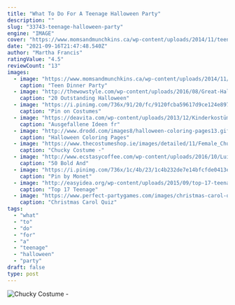 ```yaml
---
title: "What To Do For A Teenage Halloween Party"
description: ""
slug: "33743-teenage-halloween-party"
engine: "IMAGE"
cover: "https://www.momsandmunchkins.ca/wp-content/uploads/2014/11/teen-dinner-party-ideas.jpg"
date: "2021-09-16T21:47:48.540Z"
author: "Martha Francis"
ratingValue: "4.5"
reviewCount: "13"
images:
  - image: "https://www.momsandmunchkins.ca/wp-content/uploads/2014/11/teen-dinner-party-ideas.jpg"
    caption: "Teen Dinner Party"
  - image: "http://thewowstyle.com/wp-content/uploads/2016/08/Great-Halloween-Costumes-For-Teens.jpg"
    caption: "20 Outstanding Halloween"
  - image: "https://i.pinimg.com/736x/91/20/fc/9120fcba59617d9ce124e897dd2f326e--halloween-costumes-boys-costumes-for-boys.jpg"
    caption: "Pin on Costumes"
  - image: "https://deavita.com/wp-content/uploads/2013/12/Kinderkostüme-Basteln-Fasching-Karneval-Uhu-Flügel-Textilien.jpeg"
    caption: "Ausgefallene Ideen fr"
  - image: "http://www.drodd.com/images8/halloween-coloring-pages13.gif"
    caption: "Halloween Coloring Pages"
  - image: "https://www.thecostumeshop.ie/images/detailed/11/Female_Chucky_Costume13111507384e269292e6fe0.jpg"
    caption: "Chucky Costume -"
  - image: "http://www.ecstasycoffee.com/wp-content/uploads/2016/10/Luigi-Halloween-costumes.jpg"
    caption: "50 Bold And"
  - image: "https://i.pinimg.com/736x/1c/4b/23/1c4b232de7e14bfcfde0413ecd2ef9de--bff-halloween.jpg"
    caption: "Pin by Monet"
  - image: "http://easyidea.org/wp-content/uploads/2015/09/top-17-teenage-girl-bedroom-designs-with-light-easy-interior-diy-decor-project-11.jpg"
    caption: "Top 17 Teenage"
  - image: "https://www.perfect-partygames.com/images/christmas-carol-quiz-christian-based-songs-1.jpg"
    caption: "Christmas Carol Quiz"
tags:
  - "what"
  - "to"
  - "do"
  - "for"
  - "a"
  - "teenage"
  - "halloween"
  - "party"
draft: false
type: post
---
```



![Chucky Costume -](https://www.thecostumeshop.ie/images/detailed/11/Female_Chucky_Costume13111507384e269292e6fe0.jpg "Chucky Costume -")


<!--inArticleAds-->

<!--galleryOne-->


<!--inArticleAds-->

<!--galleryTwo-->


<!--galleryThree-->

